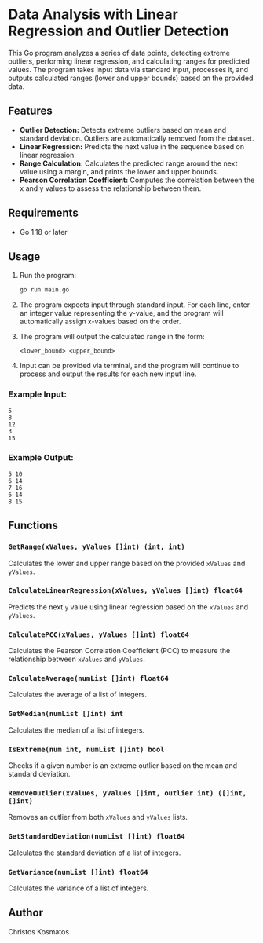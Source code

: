 
# Data Analysis with Linear Regression and Outlier Detection

This Go program analyzes a series of data points, detecting extreme outliers, performing linear regression, and calculating ranges for predicted values. The program takes input data via standard input, processes it, and outputs calculated ranges (lower and upper bounds) based on the provided data.

## Features

- **Outlier Detection:** Detects extreme outliers based on mean and standard deviation. Outliers are automatically removed from the dataset.
- **Linear Regression:** Predicts the next value in the sequence based on linear regression.
- **Range Calculation:** Calculates the predicted range around the next value using a margin, and prints the lower and upper bounds.
- **Pearson Correlation Coefficient:** Computes the correlation between the x and y values to assess the relationship between them.

## Requirements

- Go 1.18 or later

## Usage

1. Run the program:
   ```bash
   go run main.go
   ```

2. The program expects input through standard input. For each line, enter an integer value representing the y-value, and the program will automatically assign x-values based on the order.

3. The program will output the calculated range in the form:
   ```
   <lower_bound> <upper_bound>
   ```

4. Input can be provided via terminal, and the program will continue to process and output the results for each new input line.

### Example Input:
```
5
8
12
3
15
```

### Example Output:
```
5 10
6 14
7 16
6 14
8 15
```

## Functions

### `GetRange(xValues, yValues []int) (int, int)`
Calculates the lower and upper range based on the provided `xValues` and `yValues`.

### `CalculateLinearRegression(xValues, yValues []int) float64`
Predicts the next `y` value using linear regression based on the `xValues` and `yValues`.

### `CalculatePCC(xValues, yValues []int) float64`
Calculates the Pearson Correlation Coefficient (PCC) to measure the relationship between `xValues` and `yValues`.

### `CalculateAverage(numList []int) float64`
Calculates the average of a list of integers.

### `GetMedian(numList []int) int`
Calculates the median of a list of integers.

### `IsExtreme(num int, numList []int) bool`
Checks if a given number is an extreme outlier based on the mean and standard deviation.

### `RemoveOutlier(xValues, yValues []int, outlier int) ([]int, []int)`
Removes an outlier from both `xValues` and `yValues` lists.

### `GetStandardDeviation(numList []int) float64`
Calculates the standard deviation of a list of integers.

### `GetVariance(numList []int) float64`
Calculates the variance of a list of integers.

## Author

Christos Kosmatos
